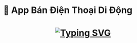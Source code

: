 # :iphone: App Bán Điện Thoại Di Động
<h1 align="center">
  <a href="https://git.io/typing-svg"><img src="https://readme-typing-svg.herokuapp.com?font=Anton&weight=800&size=38&pause=1000&color=F70000&background=FFFFFF00&random=false&width=440&lines=Ch%C3%A0o+m%E1%BB%ABng+b%E1%BA%A1n+%C4%91%E1%BA%BFn+v%E1%BB%9Bi+App+B%C3%A1n+%C4%90i%E1%BB%87n+Tho%E1%BA%A1i+%3C3+%3C3+%3C3" alt="Typing SVG" /></a>
</h1>
